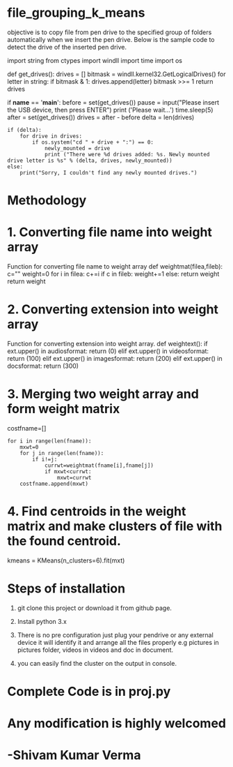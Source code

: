 # file_grouping_k_means

objective is to copy file from pen drive to the specified group of folders automatically when we insert the pen drive.
Below is the sample code to detect the drive of the inserted pen drive.

import string
from ctypes import windll
import time
import os

def get_drives():
    drives = []
    bitmask = windll.kernel32.GetLogicalDrives()
    for letter in string:
        if bitmask & 1:
            drives.append(letter)
        bitmask >>= 1
    return drives


if __name__ == '__main__':
    before = set(get_drives())
    pause = input("Please insert the USB device, then press ENTER")
    print ('Please wait...')
    time.sleep(5)
    after = set(get_drives())
    drives = after - before
    delta = len(drives)

    if (delta):
        for drive in drives:
            if os.system("cd " + drive + ":") == 0:
                newly_mounted = drive
                print ("There were %d drives added: %s. Newly mounted drive letter is %s" % (delta, drives, newly_mounted))
    else:
        print("Sorry, I couldn't find any newly mounted drives.")





# Methodology
# 1.	Converting file name into weight array

Function for converting file name to weight array
def weightmat(filea,fileb):
    c=""
    weight=0
    for i in filea:
        c+=i
        if c in fileb:
            weight+=1
        	        else:
            return weight
    return weight

# 2.	Converting extension into weight array
Function for converting extension into weight array.
def weightext():
if ext.upper() in audiosformat:
            return (0)
        elif ext.upper() in videosformat:
            return (100)
        elif ext.upper() in imagesformat:
            return (200)
        elif ext.upper() in docsformat:
            return (300)





# 3.	Merging two weight array and form weight matrix 


costfname=[]
    
    for i in range(len(fname)):
        mxwt=0
        for j in range(len(fname)):
            if i!=j:
                currwt=weightmat(fname[i],fname[j])
                if mxwt<currwt:
                    mxwt=currwt
        costfname.append(mxwt)

# 4.	Find centroids in the weight matrix and make clusters of file with the found centroid.
kmeans = KMeans(n_clusters=6).fit(mxt)



# Steps of installation
1. git clone this project or download it from github page.
2. Install python 3.x
3. There is no pre configuration just plug your pendrive or any external device it will identify it and arrange all the files properly
  e.g pictures in pictures folder, videos in videos and doc in document.
  
4. you can easily find the cluster on the output in console.



# Complete Code is in proj.py

# Any modification is highly welcomed


# -Shivam Kumar Verma

